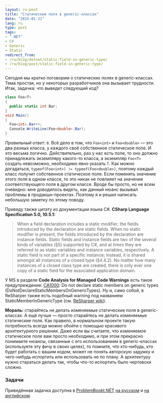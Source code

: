 ```yaml
---
layout: ru-post
title: "Статические поля в generic-классах"
date: "2015-01-21"
lang: ru
type: post
tags:
- ".NET"
- C#
- Generic
- Static
redirect_from:
- /ru/blog/dotnet/static-field-in-generic-type/
- /ru/blog/post/static-field-in-generic-type/
---
```


Сегодня мы кратко поговорим о статических полях в generic-классах. Тема простая, но у некоторых разработчиков она вызывает трудности. Итак, задачка: что выведет следующий код?

```cs
class Foo<T>
{
  public static int Bar;
}
void Main()
{
  Foo<int>.Bar++;
  Console.WriteLine(Foo<double>.Bar);
}
```
<!--more-->

*Правильный ответ:* `0`. Всё дело в том, что `Foo<int>` и `Foo<double>` — это два разных класса, у каждого своё собственное статическое поле. И это весьма логично. Действительно, раз у нас есть поле, то оно должно принадлежать экземпляру какого-то класса, а экземпляр `Foo<T>` создать невозможно, необходимо явно указать `T`. Как можно догадаться, `typeof(Foo<int>) != typeof(Foo<double>)`, поэтому каждый класс получит собственное статическое поле. Если поменять значение этого поля в одном классе, то это никак не повлияет на значение соответствующего поля в другом классе. Вроде бы просто, но не всем очевидно: мне доводилось видеть, как данный нюанс вызывал проблемы в продакшн-проектах. Поэтому я и решил написать небольшую заметку по этому поводу.

Приведу также цитату из документации языка C#. **CSharp Language Specification 5.0, 10.5.1:**

> When a field declaration includes a  static modifier, the fields introduced by the declaration are static fields. When no  static modifier is present, the fields introduced by the declaration are instance fields. Static fields and instance fields are two of the several kinds of variables (§5) supported by C#, and at times they are referred to as static variables and instance variables, respectively. A static field is not part of a specific instance; instead, it is shared amongst all instances of a closed type (§4.4.2). No matter how many instances of a closed class type are created, there is only ever one copy of a static field for the associated application domain.

У MS в разделе **Code Analysis for Managed Code Warnings** есть такое предупреждение: [CA1000](https://msdn.microsoft.com/en-us/library/ms182139.aspx): Do not declare static members on generic types (DoNotDeclareStaticMembersOnGenericTypes). Ну и, само собой, в ReSharper также есть подобный warning под названием StaticMemberInGenericType (см. [ReSharper wiki](https://confluence.jetbrains.com/display/ReSharper/Static+field+in+generic+type)).

**Мораль:** старайтесь не делать изменяемые статические поля в generic-классах. А ещё лучше — просто старайтесь не делать изменяемые статические поля. Как правило, в нормальном проекте такую потребность всегда можно обойти с помощью красивого архитектурного решения. Даже если вы считаете, что изменяемое статическое поле вам просто необходимо, и при этом прекрасно понимаете нюансы, связанные с его использованием в generic-классах (используете эту фичу в своих целях), то помните, что кто-нибудь, кто будет работать с вашим кодом, может не понять авторскую задумку и чего-нибудь испортить или использовать не по плану. А архитектуру нужно стараться делать так, чтобы что-то испортить было чертовски сложно.

### Задачи

Приведённая задачка доступна в [ProblemBookt.NET](http://problembook.net/) [на русском](http://problembook.net/content/ru/Oop/StaticFieldInGenericType-P.html) и [на английском](http://problembook.net/content/en/Oop/StaticFieldInGenericType-P.html).